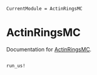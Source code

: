 ```@meta
CurrentModule = ActinRingsMC
```

# ActinRingsMC

Documentation for [ActinRingsMC](https://github.com/cumberworth/ActinRingsMC.jl).

```@index
```

```@docs
run_us!
```

